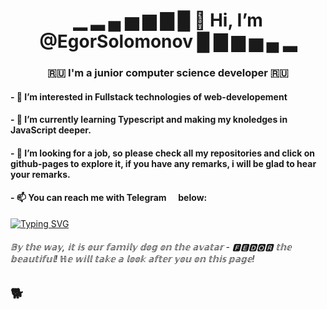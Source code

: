 <h1 align="center">▁ ▂ ▄ ▅ ▆ ▇ █ 👋 Hi, I’m @EgorSolomonov █ ▇ ▆ ▅ ▄ ▂ </h1>
<h3 align="center"> 🇷🇺 I'm a junior computer science developer 🇷🇺 </h3>

<h4>- 👀 I’m interested in Fullstack technologies of web-developement </h4>
<h4>- 🌱 I’m currently learning Typescript and making my knoledges in JavaScript deeper.</h4>
<h4>- 💞️ I’m looking for a job, so please check all my repositories and click on github-pages to explore it, if you have any remarks, i will be glad to hear your remarks.</h4>

<h4>- 📫 You can reach me with Telegram <img src="https://upload.wikimedia.org/wikipedia/commons/8/82/Telegram_logo.svg" height="12"/> below:</h4>

[![Typing SVG](https://readme-typing-svg.herokuapp.com/?lines=@𝙷𝚒_𝚖𝚢_𝚗𝚊𝚖𝚎_𝚒𝚜_𝙴𝚐𝚘𝚛)](https://git.io/typing-svg) 



<h6 align="left">𝔹𝕪 𝕥𝕙𝕖 𝕨𝕒𝕪, 𝕚𝕥 𝕚𝕤 𝕠𝕦𝕣 𝕗𝕒𝕞𝕚𝕝𝕪 𝕕𝕠𝕘 𝕠𝕟 𝕥𝕙𝕖 𝕒𝕧𝕒𝕥𝕒𝕣 - 🅵🅴🅳🅾🆁 𝕥𝕙𝕖 𝕓𝕖𝕒𝕦𝕥𝕚𝕗𝕦𝕝! ℍ𝕖 𝕨𝕚𝕝𝕝 𝕥𝕒𝕜𝕖 𝕒 𝕝𝕠𝕠𝕜 𝕒𝕗𝕥𝕖𝕣 𝕪𝕠𝕦 𝕠𝕟 𝕥𝕙𝕚𝕤 𝕡𝕒𝕘𝕖! </h6>
<h2>🐕</h2>

<!---
EgorSolomonov/EgorSolomonov is a ✨ special ✨ repository because its `README.md` (this file) appears on your GitHub profile.
You can click the Preview link to take a look at your changes.
--->
